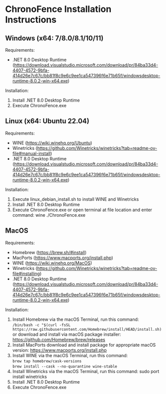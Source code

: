 ChronoFence Installation Instructions
====================================

## Windows (x64: 7/8.0/8.1/10/11)
Requirements: 

- .NET 8.0 Desktop Runtime 
  (<https://download.visualstudio.microsoft.com/download/pr/84ba33d4-4407-4572-9bfa-414d26e7c67c/bb81f8c9e6c9ee1ca547396f6e71b65f/windowsdesktop-runtime-8.0.2-win-x64.exe>)

Installation:

1. Install .NET 8.0 Desktop Runtime
2. Execute ChronoFence.exe

## Linux (x64: Ubuntu 22.04)
Requirements:

- WINE
  (<https://wiki.winehq.org/Ubuntu>)
- Winetricks
  (<https://github.com/Winetricks/winetricks?tab=readme-ov-file#manual-install>)
- .NET 8.0 Desktop Runtime 
  (<https://download.visualstudio.microsoft.com/download/pr/84ba33d4-4407-4572-9bfa-414d26e7c67c/bb81f8c9e6c9ee1ca547396f6e71b65f/windowsdesktop-runtime-8.0.2-win-x64.exe>)

Installation:

1. Execute linux\_debian\_install.sh to install WINE and Winetricks
2. Install .NET 8.0 Desktop Runtime
3. Execute ChronoFence.exe or open terminal at file location and enter command: wine ./ChronoFence.exe

## MacOS
Requirements:

- Homebrew
  (<https://brew.sh/#install>)
- MacPorts
  (<https://www.macports.org/install.php>)
- WINE
  (<https://wiki.winehq.org/MacOS>)
- Winetricks
  (<https://github.com/Winetricks/winetricks?tab=readme-ov-file#installing>)
- .NET 8.0 Desktop Runtime
  (<https://download.visualstudio.microsoft.com/download/pr/84ba33d4-4407-4572-9bfa-414d26e7c67c/bb81f8c9e6c9ee1ca547396f6e71b65f/windowsdesktop-runtime-8.0.2-win-x64.exe>)

Installation:

1. Install Homebrew
   via the macOS Terminal, run this command: <br/>
   `/bin/bash -c "$(curl -fsSL https://raw.githubusercontent.com/Homebrew/install/HEAD/install.sh)` <br/>
   or download and install via macOS package installer: <br/>
   <https://github.com/Homebrew/brew/releases>
2. Install MacPorts
   download and install package for appropriate macOS version:
   <https://www.macports.org/install.php>
3. Install WINE
   via the macOS Terminal, run this command: <br/>
   `brew tap homebrew/cask-versions` <br/>
   `brew install --cask --no-quarantine wine-stable`
4. Install Winetricks
   via the macOS Terminal, run this command:
   sudo port install winetricks
5. Install .NET 8.0 Desktop Runtime
6. Execute ChronoFence.exe
